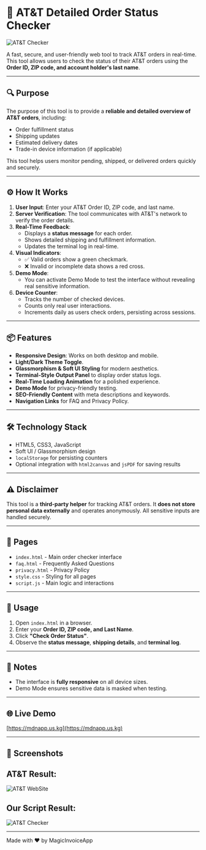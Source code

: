 # 🚀 AT&T Detailed Order Status Checker

![AT&T Checker](https://i.ibb.co/spMwcV2c/Screenshot-2025-09-27-122941.png)


A fast, secure, and user-friendly web tool to track AT&T orders in real-time. This tool allows users to check the status of their AT&T orders using the **Order ID, ZIP code, and account holder's last name**.

---

## 🔍 Purpose

The purpose of this tool is to provide a **reliable and detailed overview of AT&T orders**, including:

- Order fulfillment status
- Shipping updates
- Estimated delivery dates
- Trade-in device information (if applicable)

This tool helps users monitor pending, shipped, or delivered orders quickly and securely.

---

## ⚙️ How It Works

1. **User Input**: Enter your AT&T Order ID, ZIP code, and last name.
2. **Server Verification**: The tool communicates with AT&T's network to verify the order details.
3. **Real-Time Feedback**:
   - Displays a **status message** for each order.
   - Shows detailed shipping and fulfillment information.
   - Updates the terminal log in real-time.
4. **Visual Indicators**:
   - ✅ Valid orders show a green checkmark.
   - ❌ Invalid or incomplete data shows a red cross.
5. **Demo Mode**:  
   - You can activate Demo Mode to test the interface without revealing real sensitive information.
6. **Device Counter**:  
   - Tracks the number of checked devices.
   - Counts only real user interactions.
   - Increments daily as users check orders, persisting across sessions.

---

## 📦 Features

- **Responsive Design**: Works on both desktop and mobile.
- **Light/Dark Theme Toggle**.
- **Glassmorphism & Soft UI Styling** for modern aesthetics.
- **Terminal-Style Output Panel** to display order status logs.
- **Real-Time Loading Animation** for a polished experience.
- **Demo Mode** for privacy-friendly testing.
- **SEO-Friendly Content** with meta descriptions and keywords.
- **Navigation Links** for FAQ and Privacy Policy.

---

## 🛠 Technology Stack

- HTML5, CSS3, JavaScript
- Soft UI / Glassmorphism design
- `localStorage` for persisting counters
- Optional integration with `html2canvas` and `jsPDF` for saving results

---

## ⚠️ Disclaimer

This tool is a **third-party helper** for tracking AT&T orders. It **does not store personal data externally** and operates anonymously. All sensitive inputs are handled securely.  

---

## 📁 Pages

- `index.html` - Main order checker interface
- `faq.html` - Frequently Asked Questions
- `privacy.html` - Privacy Policy
- `style.css` - Styling for all pages
- `script.js` - Main logic and interactions

---

## 🚀 Usage

1. Open `index.html` in a browser.
2. Enter your **Order ID, ZIP code, and Last Name**.
3. Click **"Check Order Status"**.
4. Observe the **status message**, **shipping details**, and **terminal log**.

---

## 📝 Notes

- The interface is **fully responsive** on all device sizes.
- Demo Mode ensures sensitive data is masked when testing.

---

## 🌐 Live Demo

[https://mdnapp.us.kg](https://mdnapp.us.kg)

---
## 📸 Screenshots

AT&T Result:
---
![AT&T WebSite](https://i.ibb.co/hxffWkKh/Screenshot-2025-09-28-102035.png)


Our Script Result:
---
![AT&T Checker](https://i.ibb.co/hJzh4V2q/Screenshot-2025-09-28-102118.png)

---

Made with ❤️ by MagicInvoiceApp
